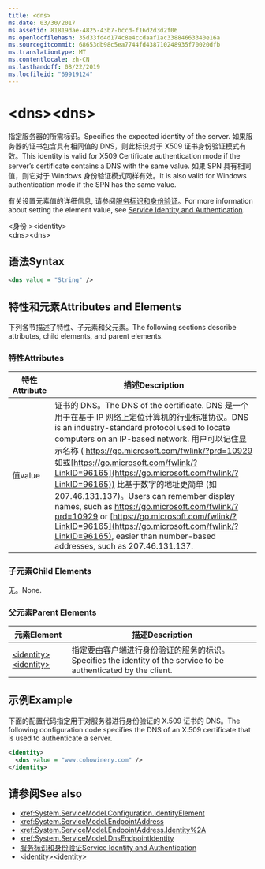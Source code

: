 ```yaml
---
title: <dns>
ms.date: 03/30/2017
ms.assetid: 81819dae-4825-43b7-bccd-f16d2d3d2f06
ms.openlocfilehash: 35d33fd4d174c8e4ccdaaf1ac33884663340e16a
ms.sourcegitcommit: 68653db98c5ea7744fd438710248935f70020dfb
ms.translationtype: MT
ms.contentlocale: zh-CN
ms.lasthandoff: 08/22/2019
ms.locfileid: "69919124"
---
```

# <a name="dns"></a><span data-ttu-id="6890a-101">\<dns></span><span class="sxs-lookup"><span data-stu-id="6890a-101">\<dns></span></span>
<span data-ttu-id="6890a-102">指定服务器的所需标识。</span><span class="sxs-lookup"><span data-stu-id="6890a-102">Specifies the expected identity of the server.</span></span> <span data-ttu-id="6890a-103">如果服务器的证书包含具有相同值的 DNS，则此标识对于 X509 证书身份验证模式有效。</span><span class="sxs-lookup"><span data-stu-id="6890a-103">This identity is valid for X509 Certificate authentication mode if the server’s certificate contains a DNS with the same value.</span></span> <span data-ttu-id="6890a-104">如果 SPN 具有相同值，则它对于 Windows 身份验证模式同样有效。</span><span class="sxs-lookup"><span data-stu-id="6890a-104">It is also valid for Windows authentication mode if the SPN has the same value.</span></span>  
  
 <span data-ttu-id="6890a-105">有关设置元素值的详细信息, 请参阅[服务标识和身份验证](../../../wcf/feature-details/service-identity-and-authentication.md)。</span><span class="sxs-lookup"><span data-stu-id="6890a-105">For more information about setting the element value, see [Service Identity and Authentication](../../../wcf/feature-details/service-identity-and-authentication.md).</span></span>  
  
 <span data-ttu-id="6890a-106">\<身份 ></span><span class="sxs-lookup"><span data-stu-id="6890a-106">\<identity></span></span>  
<span data-ttu-id="6890a-107">\<dns></span><span class="sxs-lookup"><span data-stu-id="6890a-107">\<dns></span></span>  
  
## <a name="syntax"></a><span data-ttu-id="6890a-108">语法</span><span class="sxs-lookup"><span data-stu-id="6890a-108">Syntax</span></span>  
  
```xml  
<dns value = "String" />
```  
  
## <a name="attributes-and-elements"></a><span data-ttu-id="6890a-109">特性和元素</span><span class="sxs-lookup"><span data-stu-id="6890a-109">Attributes and Elements</span></span>  
 <span data-ttu-id="6890a-110">下列各节描述了特性、子元素和父元素。</span><span class="sxs-lookup"><span data-stu-id="6890a-110">The following sections describe attributes, child elements, and parent elements.</span></span>  
  
### <a name="attributes"></a><span data-ttu-id="6890a-111">特性</span><span class="sxs-lookup"><span data-stu-id="6890a-111">Attributes</span></span>  
  
|<span data-ttu-id="6890a-112">特性</span><span class="sxs-lookup"><span data-stu-id="6890a-112">Attribute</span></span>|<span data-ttu-id="6890a-113">描述</span><span class="sxs-lookup"><span data-stu-id="6890a-113">Description</span></span>|  
|---------------|-----------------|  
|<span data-ttu-id="6890a-114">值</span><span class="sxs-lookup"><span data-stu-id="6890a-114">value</span></span>|<span data-ttu-id="6890a-115">证书的 DNS。</span><span class="sxs-lookup"><span data-stu-id="6890a-115">The DNS of the certificate.</span></span> <span data-ttu-id="6890a-116">DNS 是一个用于在基于 IP 网络上定位计算机的行业标准协议。</span><span class="sxs-lookup"><span data-stu-id="6890a-116">DNS is an industry-standard protocol used to locate computers on an IP-based network.</span></span> <span data-ttu-id="6890a-117">用户可以记住显示名称 ( <https://go.microsoft.com/fwlink/?prd=10929>如或[https://go.microsoft.com/fwlink/?LinkID=96165](https://go.microsoft.com/fwlink/?LinkID=96165)) 比基于数字的地址更简单 (如 207.46.131.137)。</span><span class="sxs-lookup"><span data-stu-id="6890a-117">Users can remember display names, such as <https://go.microsoft.com/fwlink/?prd=10929> or [https://go.microsoft.com/fwlink/?LinkID=96165](https://go.microsoft.com/fwlink/?LinkID=96165), easier than number-based addresses, such as 207.46.131.137.</span></span>|  
  
### <a name="child-elements"></a><span data-ttu-id="6890a-118">子元素</span><span class="sxs-lookup"><span data-stu-id="6890a-118">Child Elements</span></span>  
 <span data-ttu-id="6890a-119">无。</span><span class="sxs-lookup"><span data-stu-id="6890a-119">None.</span></span>  
  
### <a name="parent-elements"></a><span data-ttu-id="6890a-120">父元素</span><span class="sxs-lookup"><span data-stu-id="6890a-120">Parent Elements</span></span>  
  
|<span data-ttu-id="6890a-121">元素</span><span class="sxs-lookup"><span data-stu-id="6890a-121">Element</span></span>|<span data-ttu-id="6890a-122">描述</span><span class="sxs-lookup"><span data-stu-id="6890a-122">Description</span></span>|  
|-------------|-----------------|  
|[<span data-ttu-id="6890a-123">\<identity></span><span class="sxs-lookup"><span data-stu-id="6890a-123">\<identity></span></span>](identity.md)|<span data-ttu-id="6890a-124">指定要由客户端进行身份验证的服务的标识。</span><span class="sxs-lookup"><span data-stu-id="6890a-124">Specifies the identity of the service to be authenticated by the client.</span></span>|  
  
## <a name="example"></a><span data-ttu-id="6890a-125">示例</span><span class="sxs-lookup"><span data-stu-id="6890a-125">Example</span></span>  
 <span data-ttu-id="6890a-126">下面的配置代码指定用于对服务器进行身份验证的 X.509 证书的 DNS。</span><span class="sxs-lookup"><span data-stu-id="6890a-126">The following configuration code specifies the DNS of an X.509 certificate that is used to authenticate a server.</span></span>  
  
```xml  
<identity>
  <dns value = "www.cohowinery.com" />
</identity>
```  
  
## <a name="see-also"></a><span data-ttu-id="6890a-127">请参阅</span><span class="sxs-lookup"><span data-stu-id="6890a-127">See also</span></span>

- <xref:System.ServiceModel.Configuration.IdentityElement>
- <xref:System.ServiceModel.EndpointAddress>
- <xref:System.ServiceModel.EndpointAddress.Identity%2A>
- <xref:System.ServiceModel.DnsEndpointIdentity>
- [<span data-ttu-id="6890a-128">服务标识和身份验证</span><span class="sxs-lookup"><span data-stu-id="6890a-128">Service Identity and Authentication</span></span>](../../../wcf/feature-details/service-identity-and-authentication.md)
- [<span data-ttu-id="6890a-129">\<identity></span><span class="sxs-lookup"><span data-stu-id="6890a-129">\<identity></span></span>](identity.md)
